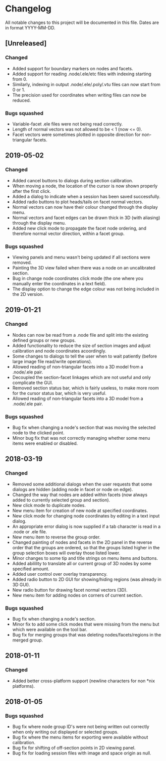 # Changelog
All notable changes to this project will be documented in this file. Dates are in format YYYY-MM-DD.

## [Unreleased]
### Changed
- Added support for boundary markers on nodes and facets.
- Added support for reading .node/.ele/etc files with indexing starting from 0.
- Similarly, indexing in output .node/.ele/.poly/.vtu files can now start from 0 or 1.
- The precision used for coordinates when writing files can now be reduced.

### Bugs squashed
- Variable-facet .ele files were not being read correctly.
- Length of normal vectors was not allowed to be < 1 (now <= 0).
- Facet vectors were sometimes plotted in opposite direction for non-triangular facets.

## 2019-05-02
### Changed
- Added cancel buttons to dialogs during section calibration.
- When moving a node, the location of the cursor is now shown properly after the first click.
- Added a dialog to indicate when a session has been saved successfully.
- Added radio buttons to plot heads/tails on facet normal vectors.
- Normal vectors can now have their colour changed through the display menu.
- Normal vectors and facet edges can be drawn thick in 3D (with aliasing) through the display menu.
- Added new click mode to propagate the facet node ordering, and therefore normal vector direction, within a facet group.
### Bugs squashed
- Viewing panels and menu wasn't being updated if all sections were removed.
- Painting the 3D view failed when there was a node on an uncalibrated section.
- Bug in change node coordinates click mode (the one where you manually enter the coordinates in a text field).
- The display option to change the edge colour was not being included in the 2D version.

## 2019-01-21
### Changed
- Nodes can now be read from a .node file and split into the existing defined groups or new groups.
- Added functionality to reduce the size of section images and adjust calibration and node coordinates acoordingly.
- Some changes to dialogs to tell the user when to wait patiently (before large image file read/write operations).
- Allowed reading of non-triangular facets into a 3D model from a .node/.ele pair.
- Decoupled the section-facet linkages which are not useful and only complicate the GUI.
- Removed section status bar, which is fairly useless, to make more room for the cursor status bar, which is very useful.
- Allowed reading of non-triangular facets into a 3D model from a .node/.ele pair.
### Bugs squashed
- Bug fix when changing a node's section that was moving the selected node to the clicked point.
- Minor bug fix that was not correctly managing whether some menu items were enabled or disabled.

## 2018-03-19
### Changed
- Removed some additional dialogs when the user requests that some dialogs are hidden (adding node in facet or node on edge).
- Changed the way that nodes are added within facets (now always added to currently selected group and section).
- New click mode to duplicate nodes.
- New menu item for creation of new node at specified coordinates.
- New click mode for changing node coordinates by editing in a text input dialog.
- An appropriate error dialog is now supplied if a tab character is read in a .node or .ele file.
- New menu item to reverse the group order.
- Changed painting of nodes and facets in the 2D panel in the reverse order that the groups are ordered, so that the groups listed higher in the group selection boxes will overlay those listed lower.
- Minor changes to some tip and title strings on menu items and buttons.
- Added abilility to translate all or current group of 3D nodes by some specified amount.
- Added user control over overlay transparency.
- Added radio button to 2D GUI for showing/hiding regions (was already in 3D GUI).
- New radio button for drawing facet normal vectors (3D).
- New menu item for adding nodes on corners of current section.
### Bugs squashed
- Bug fix when changing a node's section.
- Minor fix to add some click modes that were missing from the menu but which were available on the tool bar.
- Bug fix for merging groups that was deleting nodes/facets/regions in the merged group.

## 2018-01-11
### Changed
- Added better cross-platform support (newline characters for non *nix platforms).

## 2018-01-05
### Bugs squashed
- Bug fix where node group ID's were not being written out correctly when only writing out displayed or selected groups.
- Bug fix where the menu items for exporting were available without calibration.
- Bug fix for shifting of off-section points in 2D viewing panel.
- Bug fix for loading session files with image and space origin as null.
